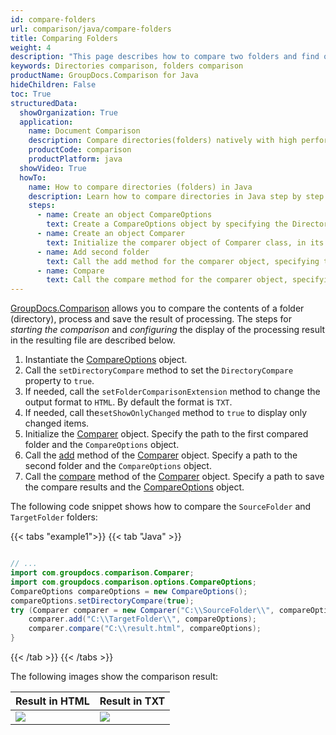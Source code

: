 ```yaml
---
id: compare-folders
url: comparison/java/compare-folders
title: Comparing Folders
weight: 4
description: "This page describes how to compare two folders and find out which files/folders were deleted, added or modified."
keywords: Directories comparison, folders comparison
productName: GroupDocs.Comparison for Java
hideChildren: False
toc: True
structuredData:
  showOrganization: True
  application:
    name: Document Comparison
    description: Compare directories(folders) natively with high performance using Java language and GroupDocs.Comparison for Java
    productCode: comparison
    productPlatform: java
  showVideo: True
  howTo:
    name: How to compare directories (folders) in Java
    description: Learn how to compare directories in Java step by step
    steps:
      - name: Create an object CompareOptions
        text: Create a CompareOptions object by specifying the DirectoryCompare option - true.
      - name: Create an object Comparer
        text: Initialize the comparer object of Comparer class, in its parameters specify the path to the first compared folder, the second parameter is the CompareOptions object.
      - name: Add second folder
        text: Call the add method for the comparer object, specifying the path to the second folder and the CompareOptions object.
      - name: Compare
        text: Call the compare method for the comparer object, specifying the path to save the compare results and the CompareOptions object.
---
```


[GroupDocs.Comparison](https://products.groupdocs.com/comparison/java) allows you to compare the contents of a folder (directory), process and save the result of processing. The steps for _starting the comparison_ and _configuring_ the display of the processing result in the resulting file are described below.

1. Instantiate the [CompareOptions](https://reference.groupdocs.com/comparison/java/com.groupdocs.comparison.options/compareoptions) object. 
1. Call the `setDirectoryCompare` method to set the `DirectoryCompare` property to `true`.
1. If needed, call the `setFolderComparisonExtension` method to change the output format to `HTML`. By default the format is `TXT`.
1. If needed, call the`setShowOnlyChanged` method to `true` to display only changed items.
2. Initialize the [Comparer](https://reference.groupdocs.com/comparison/java/com.groupdocs.comparison/comparer) object. Specify the path to the first compared folder and the `CompareOptions` object.
3. Call the [add](https://reference.groupdocs.com/comparison/java/com.groupdocs.comparison/comparer/#add-java.lang.String-com.groupdocs.comparison.options.CompareOptions-) method of the [Comparer](https://reference.groupdocs.com/comparison/java/com.groupdocs.comparison/comparer) object. Specify a  path to the second folder and the `CompareOptions` object.
4. Call the [compare](https://reference.groupdocs.com/comparison/java/com.groupdocs.comparison/comparer/#compare-java.lang.String-com.groupdocs.comparison.options.CompareOptions-) method of the [Comparer](https://reference.groupdocs.com/comparison/java/com.groupdocs.comparison/comparer) object. Specify a path to save the compare results and the [CompareOptions](https://reference.groupdocs.com/comparison/java/com.groupdocs.comparison.options/compareoptions) object.

The following code snippet shows how to compare the `SourceFolder` and `TargetFolder` folders:

{{< tabs "example1">}}
{{< tab "Java" >}}
```java

// ...
import com.groupdocs.comparison.Comparer;
import com.groupdocs.comparison.options.CompareOptions;
CompareOptions compareOptions = new CompareOptions();
compareOptions.setDirectoryCompare(true);
try (Comparer comparer = new Comparer("C:\\SourceFolder\\", compareOptions)) {
    comparer.add("C:\\TargetFolder\\", compareOptions);
    comparer.compare("C:\\result.html", compareOptions);
}
```
{{< /tab >}}
{{< /tabs >}}

The following images show the comparison result:

| Result in HTML                                                 | Result in TXT                                                 |
| -------------------------------------------------------------- | ------------------------------------------------------------- |
| ![](/comparison/java/images/result-comparison-folders-html.png) | ![](/comparison/java/images/result-comparison-folders-txt.png) |
